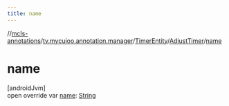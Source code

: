 ```yaml
---
title: name
---
```

//[mcls-annotations](../../../../index.html)/[tv.mycujoo.annotation.manager](../../index.html)/[TimerEntity](../index.html)/[AdjustTimer](index.html)/[name](name.html)



# name



[androidJvm]\
open override var [name](name.html): [String](https://kotlinlang.org/api/latest/jvm/stdlib/kotlin/-string/index.html)




